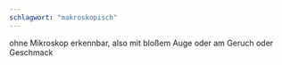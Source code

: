 ```yaml
---
schlagwort: "makroskopisch"
---
```

ohne Mikroskop erkennbar, also mit bloßem Auge oder am Geruch oder Geschmack

